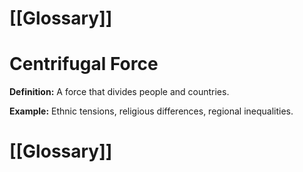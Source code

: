 # [[Glossary]]

# Centrifugal Force

**Definition:** A force that divides people and countries.

**Example:**  Ethnic tensions, religious differences, regional inequalities.

# [[Glossary]]